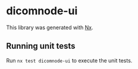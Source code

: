 # dicomnode-ui

This library was generated with [Nx](https://nx.dev).

## Running unit tests

Run `nx test dicomnode-ui` to execute the unit tests.
